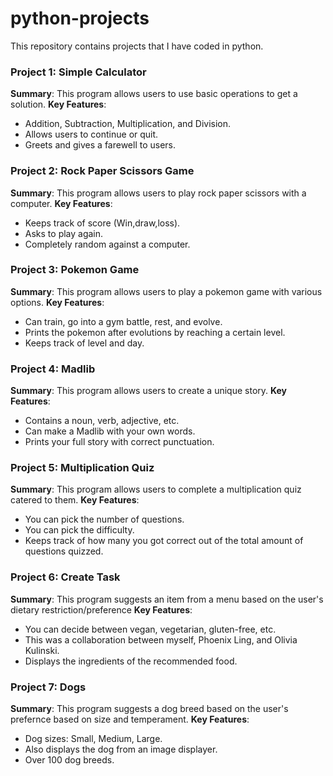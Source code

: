 # python-projects
This repository contains projects that I have coded in python.


### Project 1:  Simple Calculator
**Summary**: This program allows users to use basic operations to get a solution.
**Key Features**: 
- Addition, Subtraction, Multiplication, and Division.
- Allows users to continue or quit.
- Greets and gives a farewell to users.

### Project 2: Rock Paper Scissors Game
**Summary**: This program allows users to play rock paper scissors with a computer.
**Key Features**: 
- Keeps track of score (Win,draw,loss).
- Asks to play again.
- Completely random against a computer.

### Project 3: Pokemon Game
**Summary**: This program allows users to play a pokemon game with various options.
**Key Features**: 
- Can train, go into a gym battle, rest, and evolve.
- Prints the pokemon after evolutions by reaching a certain level.
- Keeps track of level and day.

### Project 4: Madlib
**Summary**: This program allows users to create a unique story.
**Key Features**: 
- Contains a noun, verb, adjective, etc.
- Can make a Madlib with your own words.
- Prints your full story with correct punctuation.

### Project 5: Multiplication Quiz
**Summary**: This program allows users to complete a multiplication quiz catered to them.
**Key Features**: 
- You can pick the number of questions.
- You can pick the difficulty.
- Keeps track of how many you got correct out of the total amount of questions quizzed.

### Project 6: Create  Task
**Summary**: This program suggests an item from a menu based on the user's dietary restriction/preference
**Key Features**:
- You can decide between vegan, vegetarian, gluten-free, etc.
- This was a collaboration between myself, Phoenix Ling, and Olivia Kulinski.
- Displays the ingredients of the recommended food.

### Project 7: Dogs
**Summary**: This program suggests a dog breed based on the user's prefernce based on size and temperament.
**Key Features**:
- Dog sizes: Small, Medium, Large.
- Also displays the dog from an image displayer.
- Over 100 dog breeds.
